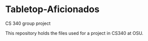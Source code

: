 # Tabletop-Aficionados
CS 340 group project

This repository holds the files used for a project in CS340 at OSU.
